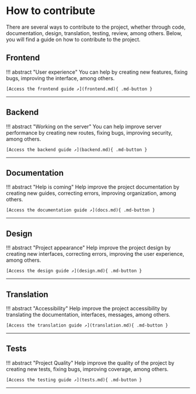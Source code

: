# How to contribute

There are several ways to contribute to the project, whether through code, documentation, design, translation, testing, review, among others. Below, you will find a guide on how to contribute to the project.

## Frontend

!!! abstract "User experience"
    You can help by creating new features, fixing bugs, improving the interface, among others.

    [Access the frontend guide ↗️](frontend.md){ .md-button }

---

## Backend

!!! abstract "Working on the server"
    You can help improve server performance by creating new routes, fixing bugs, improving security, among others.

    [Access the backend guide ↗️](backend.md){ .md-button }

---

## Documentation

!!! abstract "Help is coming"
    Help improve the project documentation by creating new guides, correcting errors, improving organization, among others.

    [Access the documentation guide ↗️](docs.md){ .md-button }

---

## Design

!!! abstract "Project appearance"
    Help improve the project design by creating new interfaces, correcting errors, improving the user experience, among others.

    [Access the design guide ↗️](design.md){ .md-button }
---

## Translation

!!! abstract "Accessibility"
    Help improve the project accessibility by translating the documentation, interfaces, messages, among others.

    [Access the translation guide ↗️](translation.md){ .md-button }

---

## Tests

!!! abstract "Project Quality"
    Help improve the quality of the project by creating new tests, fixing bugs, improving coverage, among others.

    [Access the testing guide ↗️](tests.md){ .md-button }
---
